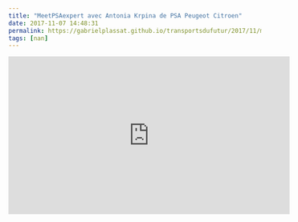 ```yaml
---
title: "MeetPSAexpert avec Antonia Krpina de PSA Peugeot Citroen"
date: 2017-11-07 14:48:31
permalink: https://gabrielplassat.github.io/transportsdufutur/2017/11/meetpsaexpert-avec-antonia-krpina-de-psa-peugeot-citroen.html
tags: [nan]
---
```


<iframe width="560" height="315" src="https://www.youtube.com/embed/U16hku0cPck" frameborder="0" allowfullscreen></iframe>
